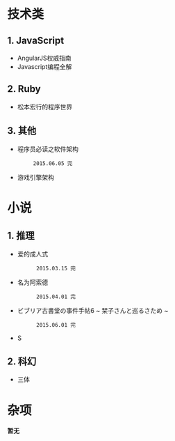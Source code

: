 # 技术类

## 1. JavaScript

*  AngularJS权威指南
*  Javascript编程全解

## 2. Ruby

*  松本宏行的程序世界

## 3. 其他

*  程序员必读之软件架构

            2015.06.05 完

*  游戏引擎架构

# 小说

## 1. 推理

* 爱的成人式

            2015.03.15 完

* 名为阿索德 

            2015.04.01 完

* ビブリア古書堂の事件手帖6 ~ 栞子さんと巡るさため ~ 

            2015.06.01 完

* S

## 2. 科幻

* 三体

# 杂项

**暂无**

